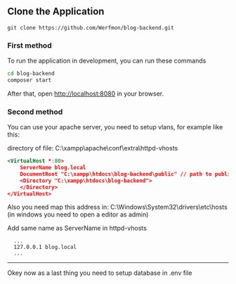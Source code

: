 ## Clone the Application

```
git clone https://github.com/Werfmon/blog-backend.git
```


### First method
To run the application in development, you can run these commands 

```bash
cd blog-backend
composer start
```
After that, open [http://localhost:8080](http://localhost:8080) in your browser.

### Second method

You can use your apache server, you need to setup vlans, for example like this:

directory of file: C:\xampp\apache\conf\extra\httpd-vhosts

```xml
<VirtualHost *:80>
    ServerName blog.local
    DocumentRoot "C:\xampp\htdocs\blog-backend\public" // path to public folder where is loakted index.php
    <Directory "C:\xampp\htdocs\blog-backend">
    </Directory>
</VirtualHost>
```

Also you need map this address in: C:\Windows\System32\drivers\etc\hosts (in windows you need to open a editor as admin) 

Add same name as ServerName in httpd-vhosts
```
  ...
  127.0.0.1 blog.local
  ...
```

---------------------------------------------

Okey now as a last thing you need to setup database in .env file


